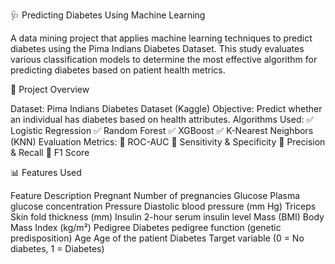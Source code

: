🩺 Predicting Diabetes Using Machine Learning

A data mining project that applies machine learning techniques to predict diabetes using the Pima Indians Diabetes Dataset. This study evaluates various classification models to determine the most effective algorithm for predicting diabetes based on patient health metrics.

📌 Project Overview

Dataset: Pima Indians Diabetes Dataset (Kaggle)
Objective: Predict whether an individual has diabetes based on health attributes.
Algorithms Used:
✅ Logistic Regression
✅ Random Forest
✅ XGBoost
✅ K-Nearest Neighbors (KNN)
Evaluation Metrics:
🎯 ROC-AUC
🎯 Sensitivity & Specificity
🎯 Precision & Recall
🎯 F1 Score

📊 Features Used

Feature	    Description
Pregnant	  Number of pregnancies
Glucose	    Plasma glucose concentration
Pressure	  Diastolic blood pressure (mm Hg)
Triceps	    Skin fold thickness (mm)
Insulin	    2-hour serum insulin level
Mass (BMI)	Body Mass Index (kg/m²)
Pedigree	  Diabetes pedigree function (genetic predisposition)
Age	        Age of the patient
Diabetes	  Target variable (0 = No diabetes, 1 = Diabetes)

